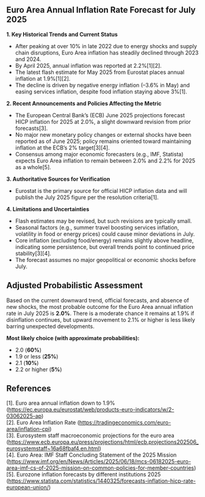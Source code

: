 ## Euro Area Annual Inflation Rate Forecast for July 2025

**1. Key Historical Trends and Current Status**
- After peaking at over 10% in late 2022 due to energy shocks and supply chain disruptions, Euro Area inflation has steadily declined through 2023 and 2024.
- By April 2025, annual inflation was reported at 2.2%[1][2]. 
- The latest flash estimate for May 2025 from Eurostat places annual inflation at 1.9%[1][2].
- The decline is driven by negative energy inflation (–3.6% in May) and easing services inflation, despite food inflation staying above 3%[1].

**2. Recent Announcements and Policies Affecting the Metric**
- The European Central Bank’s (ECB) June 2025 projections forecast HICP inflation for 2025 at 2.0%, a slight downward revision from prior forecasts[3].
- No major new monetary policy changes or external shocks have been reported as of June 2025; policy remains oriented toward maintaining inflation at the ECB’s 2% target[3][4].
- Consensus among major economic forecasters (e.g., IMF, Statista) expects Euro Area inflation to remain between 2.0% and 2.2% for 2025 as a whole[5].

**3. Authoritative Sources for Verification**
- Eurostat is the primary source for official HICP inflation data and will publish the July 2025 figure per the resolution criteria[1].

**4. Limitations and Uncertainties**
- Flash estimates may be revised, but such revisions are typically small.
- Seasonal factors (e.g., summer travel boosting services inflation, volatility in food or energy prices) could cause minor deviations in July.
- Core inflation (excluding food/energy) remains slightly above headline, indicating some persistence, but overall trends point to continued price stability[3][4].
- The forecast assumes no major geopolitical or economic shocks before July.

## Adjusted Probabilistic Assessment

Based on the current downward trend, official forecasts, and absence of new shocks, the most probable outcome for the Euro Area annual inflation rate in July 2025 is **2.0%**. There is a moderate chance it remains at 1.9% if disinflation continues, but upward movement to 2.1% or higher is less likely barring unexpected developments.

**Most likely choice (with approximate probabilities):**
- 2.0 (**60%**)
- 1.9 or less (**25%**)
- 2.1 (**10%**)
- 2.2 or higher (**5%**)

## References
[1]. Euro area annual inflation down to 1.9% (https://ec.europa.eu/eurostat/web/products-euro-indicators/w/2-03062025-ap)  
[2]. Euro Area Inflation Rate (https://tradingeconomics.com/euro-area/inflation-cpi)  
[3]. Eurosystem staff macroeconomic projections for the euro area (https://www.ecb.europa.eu/press/projections/html/ecb.projections202506_eurosystemstaff~16a68fbaf4.en.html)  
[4]. Euro Area: IMF Staff Concluding Statement of the 2025 Mission (https://www.imf.org/en/News/Articles/2025/06/18/mcs-06182025-euro-area-imf-cs-of-2025-mission-on-common-policies-for-member-countries)  
[5]. Eurozone inflation forecasts by different institutions 2025 (https://www.statista.com/statistics/1440325/forecasts-inflation-hicp-rate-european-union/)